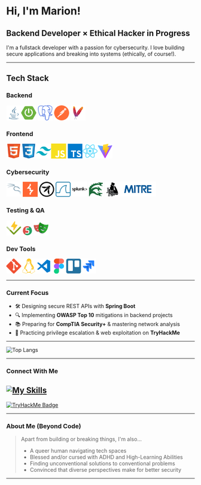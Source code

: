 # Hi, I'm Marion! 

## Backend Developer × Ethical Hacker in Progress
I'm a fullstack developer with a passion for cybersecurity. I love building secure applications and breaking into systems (ethically, of course!).

---

## Tech Stack

### Backend

<img height="40" src="./icons/java.svg" alt="Java"/><img height="40" src="./icons/springboot-color.svg" alt="Spring Boot"/> <img height="40" src="./icons/postgresql-color.svg" alt="PostgreSQL"/>  <img height="40" src="./icons/postman-color.svg" alt="Postman"/> <img height="40" src="./icons/Apache-Maven.svg" alt="Apache Maven"/>

### Frontend

<img height="40" src="./icons/HTML5.svg" alt="HTML"/><img height="40" src="./icons/CSS3.svg" alt="CSS"/><img height="40" src="./icons/tailwindcss.svg" alt="TailwindCSS"/><img height="40" src="./icons/javascript-color.svg" alt="JavaScript"/>
<img height="40" src="./icons/TypeScript.svg" alt="TypeScript"/><img height="40" src="./icons/react-color.svg" alt="React"/><img height="40" src="./icons/Vite.js.svg" alt="Vite"/>

### Cybersecurity

<img height="40" src="./icons/kalilinux-color.svg" alt="Kali Linux"/> <img height="40" src="./icons/burpsuite-color.svg" alt="Burp Suite"/> <img height="40" src="./icons/owasp.svg" alt="OWASP"/> <img height="40" src="./icons/wireshark-color.svg" alt="Wireshark"/> <img height="40" src="./icons/splunk.svg" alt="Splunk"/> <img height="40" src="./icons/hydra.svg" alt="Hydra"/> <img height="40" src="./icons/john.png" alt="John the Ripper"/><img height="40" src="./icons/mitre.svg" alt="MITRE Foundation"/>

### Testing & QA

<img height="40" src="./icons/vitest.svg" alt="Vitest"/> <img height="25" src="./icons/JUnit.svg" alt="JUnit"/> <img height="40" src="./icons/playwright.svg" alt="Playwright"/>

### Dev Tools

<img height="40" src="./icons/git-color.svg" alt="Git"/><img height="40" src="./icons/linux-color.svg" alt="Linux"/><img height="40" src="./icons/vscode.svg" alt="VS Code"/><img height="40" src="./icons/Figma.svg" alt="Figma"/><img height="40" src="./icons/Trello.svg" alt="Trello"/><img height="40" src="./icons/Jira.svg" alt="Jira"/>
  

---

### Current Focus

- 🛠 Designing secure REST APIs with **Spring Boot**
- 🔍 Implementing **OWASP Top 10** mitigations in backend projects
- 📚 Preparing for **CompTIA Security+** & mastering network analysis
- 🧠 Practicing privilege escalation & web exploitation on **TryHackMe**

---

![Top Langs](https://github-readme-stats.vercel.app/api/top-langs/?username=cuyass&layout=compact&theme=radical)

---

### Connect With Me
[![My Skills](https://skillicons.dev/icons?i=linkedin)](https://linkedin.com/in/mariona-cuyas)
---

[<img src="https://tryhackme-badges.s3.amazonaws.com/Cuyas.png" alt="TryHackMe Badge" />](https://tryhackme.com/p/Cuyas)

---

### About Me (Beyond Code)
> 
> Apart from building or breaking things, I'm also...
> - A queer human navigating tech spaces
> - Blessed and/or cursed with ADHD and High-Learning Abilities
> - Finding unconventional solutions to conventional problems
> - Convinced that diverse perspectives make for better security

---

